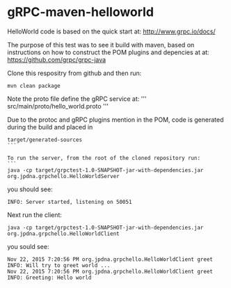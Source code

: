 # gRPC-maven-helloworld


HelloWorld code is based on the quick start at:
http://www.grpc.io/docs/

The purpose of this test was to see it build with maven, based on instructions on how to construct the POM plugins and depencies at at: https://github.com/grpc/grpc-java


Clone this respositry from github and then run:
```
mvn clean package
```

Note the proto file define the gRPC service at:
'''
src/main/proto/hello_world.proto
'''

Due to the protoc and gRPC plugins mention in the POM, code is generated during the build and placed in
````
target/generated-sources
```

To run the server, from the root of the cloned repository run:
```
java -cp target/grpctest-1.0-SNAPSHOT-jar-with-dependencies.jar org.jpdna.grpchello.HelloWorldServer
````

you should see:
```
INFO: Server started, listening on 50051
```

Next run the client:
```
java -cp target/grpctest-1.0-SNAPSHOT-jar-with-dependencies.jar org.jpdna.grpchello.HelloWorldClient 
```

you sould see:
```
Nov 22, 2015 7:20:56 PM org.jpdna.grpchello.HelloWorldClient greet
INFO: Will try to greet world ...
Nov 22, 2015 7:20:56 PM org.jpdna.grpchello.HelloWorldClient greet
INFO: Greeting: Hello world
```

